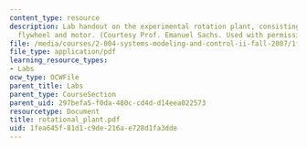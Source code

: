 ```yaml
---
content_type: resource
description: Lab handout on the experimental rotation plant, consisting of a rotational
  flywheel and motor. (Courtesy Prof. Emanuel Sachs. Used with permission.)
file: /media/courses/2-004-systems-modeling-and-control-ii-fall-2007/1fea645f81d1c9de216ae728d1fa3dde_rotational_plant.pdf
file_type: application/pdf
learning_resource_types:
- Labs
ocw_type: OCWFile
parent_title: Labs
parent_type: CourseSection
parent_uid: 297befa5-f0da-480c-cd4d-d14eea022573
resourcetype: Document
title: rotational_plant.pdf
uid: 1fea645f-81d1-c9de-216a-e728d1fa3dde
---
```

